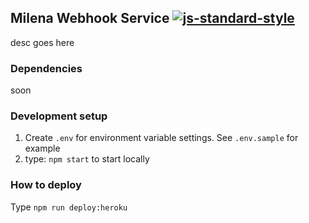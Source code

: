 ## Milena Webhook Service [![js-standard-style](https://img.shields.io/badge/code%20style-standard-brightgreen.svg)](http://standardjs.com)

desc goes here

### Dependencies
soon

### Development setup
1. Create `.env` for environment variable settings. See `.env.sample` for example
2. type: `npm start` to start locally

### How to deploy
Type `npm run deploy:heroku`